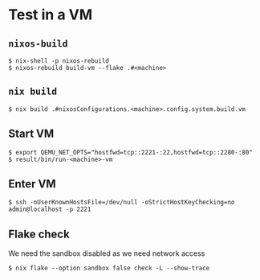 
# Test in a VM

## `nixos-build`

```console
$ nix-shell -p nixos-rebuild
$ nixos-rebuild build-vm --flake .#<machine>
```

## `nix build`

```console
$ nix build .#nixosConfigurations.<machine>.config.system.build.vm
```

## Start VM

```console
$ export QEMU_NET_OPTS="hostfwd=tcp::2221-:22,hostfwd=tcp::2280-:80"
$ result/bin/run-<machine>-vm
```

## Enter VM

```console
$ ssh -oUserKnownHostsFile=/dev/null -oStrictHostKeyChecking=no admin@localhost -p 2221
```

## Flake check

We need the sandbox disabled as we need network access

```console
$ nix flake --option sandbox false check -L --show-trace
```
